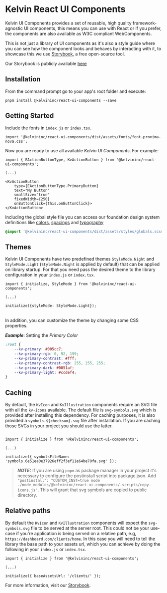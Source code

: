 # Kelvin React UI Components

Kelvin UI Components provides a set of reusable, high quality framework-agnostic UI components, this means you can use with React or if you prefer, the components are also available as W3C compliant WebComponents.

This is not just a library of UI components as it's also a style guide where you can see how the component looks and behaves by interacting with it, to showcase this we use [Storybook](https://storybook.js.org/), a free open-source tool.

Our Storybook is publicly available [here](https://kelvininc.github.io/ui-components/)

## Installation

From the command prompt go to your app's root folder and execute:

```
pnpm install @kelvininc/react-ui-components --save
```

## Getting Started

Include the fonts in `index.js` or `index.tsx`.

```tsx
import '@kelvininc/react-ui-components/dist/assets/fonts/font-proxima-nova.css';
```

Now you are ready to use all available _Kelvin UI Components_. For example:

```tsx
import { EActionButtonType, KvActionButton } from '@kelvininc/react-ui-components';

(...)

<KvActionButton
	type={EActionButtonType.PrimaryButton}
	text="My Button"
	smallSize="true"
	fixedWidth={250}
	onButtonClick={this.onButtonClick}>
</KvActionButton>
```

Including the global style file you can access our foundation design system definitions like [colors](https://kelvininc.github.io/ui-components/?path=/story/foundation-colors--page), [spacings](https://kelvininc.github.io/ui-components/?path=/docs/foundation-spatial-system--page) and [typography](https://kelvininc.github.io/ui-components/?path=/docs/foundation-typography--page)

```css
@import '@kelvininc/react-ui-components/dist/assets/styles/globals.scss';
```

## Themes

Kelvin UI Components have two predefined themes `StyleMode.Night` and `StyleMode.Light` (`StyleMode.Night` is applied by default) that can be applied on library startup. For that you need
pass the desired theme to the library configuration in your `index.js` or `index.tsx`.

```tsx
import { initialize, StyleMode } from '@kelvininc/react-ui-components';

(...)

initialize({styleMode: StyleMode.Light});

```

<br />
In addition, you can customize the theme by changing some CSS properties.

**_Example_**: Setting the _Primary Color_

```css
:root {
	--kv-primary: #005cc7;
	--kv-primary-rgb: 0, 92, 199;
	--kv-primary-contrast: #fff;
	--kv-primary-contrast-rgb: 255, 255, 255;
	--kv-primary-dark: #0051af;
	--kv-primary-light: #ccdef4;
}
```

## Caching

By default, the `KvIcon` and `KvIllustration` components require an SVG file with all the `kv-icons` available. The default file is `svg-symbols.svg` which is provided after installing this dependency. For caching purposes, it is also provided a `symbols.${checksum}.svg` file after installation. If you are caching those SVGs in your project you should use the latter.

```tsx

import { initialize } from '@kelvininc/react-ui-components';

(...)

initialize({ symbolsFileName: 'symbols.6e51ea0e37926eff2f3ef11e64be70fa.svg' });

```

> **_NOTE:_** If you are using `pnpm` as package manager in your project it's necessary to configure the postinstall script into package.json. Add `"postinstall": "CUSTOM_INST=true node ./node_modules/@kelvininc/react-ui-components/.scripts/copy-icons.js"`. This will grant that svg symbols are copied to public directory.

## Relative paths

By default the `KvIcon` and `KvIllustration` components will expect the `svg-symbols.svg` file to be served at the server root. This could not be your use-case if you're application is being served on a relative path, e.g, `https://dashboard.com/clients/home`. In this case you will need to tell the library the base path to your assets url, which you can achieve by doing the following in your `index.js` or `index.tsx`.

```tsx
import { initialize } from '@kelvininc/react-ui-components';

(...)

initialize({ baseAssetsUrl: '/clients/' });

```

For more information, visit our [Storybook](https://kelvininc.github.io/ui-components/).
